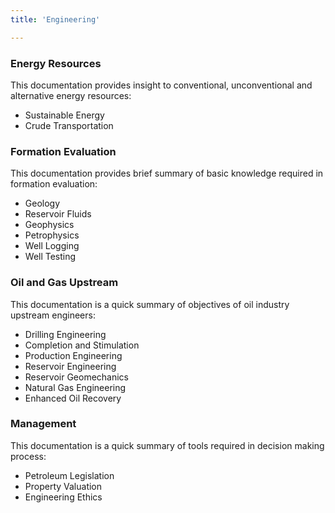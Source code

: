 ```yaml
---
title: 'Engineering'

---
```


### Energy Resources
This documentation provides insight to conventional, unconventional and alternative energy resources:

- Sustainable Energy
- Crude Transportation

### Formation Evaluation
This documentation provides brief summary of basic knowledge required in formation evaluation:

- Geology
- Reservoir Fluids
- Geophysics
- Petrophysics
- Well Logging
- Well Testing

### Oil and Gas Upstream
This documentation is a quick summary of objectives of oil industry upstream engineers:

- Drilling Engineering
- Completion and Stimulation
- Production Engineering
- Reservoir Engineering
- Reservoir Geomechanics
- Natural Gas Engineering
- Enhanced Oil Recovery

### Management
This documentation is a quick summary of tools required in decision making process:

- Petroleum Legislation
- Property Valuation
- Engineering Ethics